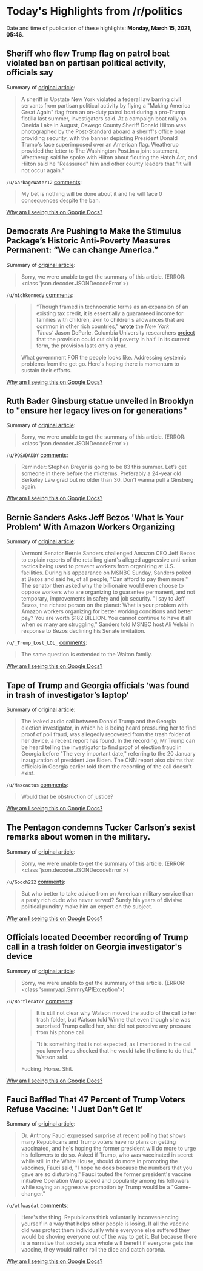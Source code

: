 # Today's Highlights from /r/politics

Date and time of publication of these highlights: **Monday, March 15, 2021, 05:46**.

## Sheriff who flew Trump flag on patrol boat violated ban on partisan political activity, officials say

Summary of [original article](https://www.washingtonpost.com/nation/2021/03/14/hatch-act-trump-boat-flag-sheriff/):

> A sheriff in Upstate New York violated a federal law barring civil servants from partisan political activity by flying a "Making America Great Again" flag from an on-duty patrol boat during a pro-Trump flotilla last summer, investigators said. At a campaign boat rally on Oneida Lake in August, Oswego County Sheriff Donald Hilton was photographed by the Post-Standard aboard a sheriff's office boat providing security, with the banner depicting President Donald Trump's face superimposed over an American flag. Weatherup provided the letter to The Washington Post.In a joint statement, Weatherup said he spoke with Hilton about flouting the Hatch Act, and Hilton said he "Reassured" him and other county leaders that "It will not occur again."

`/u/GarbageWater12` [comments](https://www.reddit.com/r/politics/comments/m5atr9/sheriff_who_flew_trump_flag_on_patrol_boat/):

> My bet is nothing will be done about it and he will face 0 consequences despite the ban.

[Why am I seeing this on Google Docs?](https://docs.google.com/document/d/1Dc6We63vOXIZsc0op-Bt4abqkYjXzOigalQqFxmvvbM/edit?usp=sharing)

## Democrats Are Pushing to Make the Stimulus Package’s Historic Anti-Poverty Measures Permanent: “We can change America.”

Summary of [original article](https://www.motherjones.com/politics/2021/03/democrats-are-pushing-to-make-the-stimulus-packages-historic-anti-poverty-measures-permanent/):

> Sorry, we were unable to get the summary of this article. (ERROR: <class 'json.decoder.JSONDecodeError'>)

`/u/michkennedy` [comments](https://www.reddit.com/r/politics/comments/m59byq/democrats_are_pushing_to_make_the_stimulus/):

> > “Though framed in technocratic terms as an expansion of an existing tax credit, it is essentially a guaranteed income for families with children, akin to children’s allowances that are common in other rich countries,” [wrote](https://www.nytimes.com/2021/03/07/us/politics/child-tax-credit-stimulus.html) the *New York Times’* Jason DeParle. Columbia University researchers [project](https://www.povertycenter.columbia.edu/news-internal/2021/presidential-policy/biden-economic-relief-proposal-poverty-impact) that the provision could cut child poverty in half. In its current form, the provision lasts only a year. 
> 
> What government FOR the people looks like. Addressing systemic problems from the get go. Here's hoping there is momentum to sustain their efforts.

[Why am I seeing this on Google Docs?](https://docs.google.com/document/d/1Dc6We63vOXIZsc0op-Bt4abqkYjXzOigalQqFxmvvbM/edit?usp=sharing)

## Ruth Bader Ginsburg statue unveiled in Brooklyn to "ensure her legacy lives on for generations"

Summary of [original article](https://www.cbsnews.com/news/ruth-bader-ginsburg-statue-unveiled-brooklyn/):

> Sorry, we were unable to get the summary of this article. (ERROR: <class 'json.decoder.JSONDecodeError'>)

`/u/POSADADDY` [comments](https://www.reddit.com/r/politics/comments/m59sfj/ruth_bader_ginsburg_statue_unveiled_in_brooklyn/):

> Reminder: Stephen Breyer is going to be 83 this summer. Let’s get someone in there before the midterms. Preferably a 24-year old Berkeley Law grad but no older than 30. Don’t wanna pull a Ginsberg again.

[Why am I seeing this on Google Docs?](https://docs.google.com/document/d/1Dc6We63vOXIZsc0op-Bt4abqkYjXzOigalQqFxmvvbM/edit?usp=sharing)

## Bernie Sanders Asks Jeff Bezos 'What Is Your Problem' With Amazon Workers Organizing

Summary of [original article](https://www.newsweek.com/bernie-sanders-asks-jeff-bezos-what-your-problem-amazon-workers-organizing-1576044?utm_term=Autofeed&utm_medium=Social&utm_source=Twitter#Echobox=1615759911):

> Vermont Senator Bernie Sanders challenged Amazon CEO Jeff Bezos to explain reports of the retailing giant's alleged aggressive anti-union tactics being used to prevent workers from organizing at U.S. facilities. During his appearance on MSNBC Sunday, Sanders poked at Bezos and said he, of all people, "Can afford to pay them more." The senator then asked why the billionaire would even choose to oppose workers who are organizing to guarantee permanent, and not temporary, improvements in safety and job security. "I say to Jeff Bezos, the richest person on the planet: What is your problem with Amazon workers organizing for better working conditions and better pay? You are worth $182 BILLION. You cannot continue to have it all when so many are struggling," Sanders told MSNBC host Ali Velshi in response to Bezos declining his Senate invitation.

`/u/_Trump_Lost_LOL_` [comments](https://www.reddit.com/r/politics/comments/m55q7m/bernie_sanders_asks_jeff_bezos_what_is_your/):

> The same question is extended to the Walton family.

[Why am I seeing this on Google Docs?](https://docs.google.com/document/d/1Dc6We63vOXIZsc0op-Bt4abqkYjXzOigalQqFxmvvbM/edit?usp=sharing)

## Tape of Trump and Georgia officials ‘was found in trash of investigator’s laptop’

Summary of [original article](https://www.independent.co.uk/news/world/americas/us-politics/trump-georgia-watson-phone-call-b1817178.html):

> The leaked audio call between Donald Trump and the Georgia election investigator, in which he is being heard pressuring her to find proof of poll fraud, was allegedly recovered from the trash folder of her device, a recent report has found. In the recording, Mr Trump can be heard telling the investigator to find proof of election fraud in Georgia before "The very important date," referring to the 20 January inauguration of president Joe Biden. The CNN report also claims that officials in Georgia earlier told them the recording of the call doesn't exist.

`/u/Maxcactus` [comments](https://www.reddit.com/r/politics/comments/m5hp4g/tape_of_trump_and_georgia_officials_was_found_in/):

> Would that be obstruction of justice?

[Why am I seeing this on Google Docs?](https://docs.google.com/document/d/1Dc6We63vOXIZsc0op-Bt4abqkYjXzOigalQqFxmvvbM/edit?usp=sharing)

## The Pentagon condemns Tucker Carlson’s sexist remarks about women in the military.

Summary of [original article](https://www.nytimes.com/2021/03/11/us/tucker-carlson-women-military-pentagon.html):

> Sorry, we were unable to get the summary of this article. (ERROR: <class 'json.decoder.JSONDecodeError'>)

`/u/Gooch222` [comments](https://www.reddit.com/r/politics/comments/m59lzt/the_pentagon_condemns_tucker_carlsons_sexist/):

> But who better to take advice from on American military service than a pasty rich dude who never served? Surely his years of divisive political punditry make him an expert on the subject.

[Why am I seeing this on Google Docs?](https://docs.google.com/document/d/1Dc6We63vOXIZsc0op-Bt4abqkYjXzOigalQqFxmvvbM/edit?usp=sharing)

## Officials located December recording of Trump call in a trash folder on Georgia investigator's device

Summary of [original article](https://www.cnn.com/2021/03/14/politics/trump-phone-call-georgia-investigator-trash-folder/index.html):

> Sorry, we were unable to get the summary of this article. (ERROR: <class 'smmryapi.SmmryAPIException'>)

`/u/Bortlenator` [comments](https://www.reddit.com/r/politics/comments/m55z4h/officials_located_december_recording_of_trump/):

> >It is still not clear why Watson moved the audio of the call to her trash folder, but Watson told Winne that even though she was surprised Trump called her, she did not perceive any pressure from his phone call.
> 
> >"It is something that is not expected, as I mentioned in the call you know I was shocked that he would take the time to do that," Watson said.
> 
> Fucking. Horse. Shit.

[Why am I seeing this on Google Docs?](https://docs.google.com/document/d/1Dc6We63vOXIZsc0op-Bt4abqkYjXzOigalQqFxmvvbM/edit?usp=sharing)

## Fauci Baffled That 47 Percent of Trump Voters Refuse Vaccine: 'I Just Don't Get It'

Summary of [original article](https://www.rollingstone.com/politics/politics-news/fauci-trump-vaccine-1141326/):

> Dr. Anthony Fauci expressed surprise at recent polling that shows many Republicans and Trump voters have no plans on getting vaccinated, and he's hoping the former president will do more to urge his followers to do so. Asked if Trump, who was vaccinated in secret while still in the White House, should do more in promoting the vaccines, Fauci said, "I hope he does because the numbers that you gave are so disturbing." Fauci touted the former president's vaccine initiative Operation Warp speed and popularity among his followers while saying an aggressive promotion by Trump would be a "Game-changer."

`/u/wtfwasdat` [comments](https://www.reddit.com/r/politics/comments/m529zl/fauci_baffled_that_47_percent_of_trump_voters/):

> Here's the thing.   Republicans think voluntarily inconveniencing yourself in a way that helps other people is losing.  If all the vaccine did was protect them individually while everyone else suffered they would be shoving everyone out of the way to get it.  But because there is a narrative that society as a whole will benefit if everyone gets the vaccine, they would rather roll the dice and catch corona.

[Why am I seeing this on Google Docs?](https://docs.google.com/document/d/1Dc6We63vOXIZsc0op-Bt4abqkYjXzOigalQqFxmvvbM/edit?usp=sharing)

